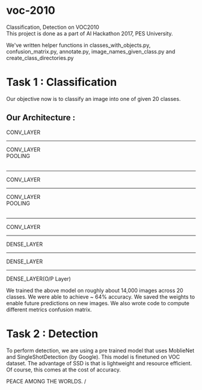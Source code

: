 # voc-2010
Classification, Detection on VOC2010
<br>
This project is done as a part of AI Hackathon 2017, PES University.
<br>

We've written helper functions in classes_with_objects.py, confusion_matrix.py, annotate.py, image_names_given_class.py and create_class_directories.py
# Task 1 : Classification
Our objective now is to classify an image into one of given 20 classes.

## Our Architecture :<br>
CONV_LAYER<br>
______________
CONV_LAYER<br>
POOLING<br><br>
______________
CONV_LAYER<br>
______________
CONV_LAYER<br>
POOLING<br><br>
______________
CONV_LAYER<br>
______________
DENSE_LAYER<br>
______________
DENSE_LAYER<br>
______________
DENSE_LAYER(O/P Layer)<br>

We trained the above model on roughly about 14,000 images across 20 classes. We were able to achieve ~ 64% accuracy. We saved the weights to enable future predictions on new images. We also wrote code to compute different metrics confusion matrix.<br>


# Task 2 : Detection
To perform detection, we are using a pre trained model that uses MoblieNet and SingleShotDetection (by Google). This model is finetuned on VOC dataset. The advantage of SSD is that is lightweight and resource efficient. Of course, this comes at the cost of accuracy.

PEACE AMONG THE WORLDS. \/  
